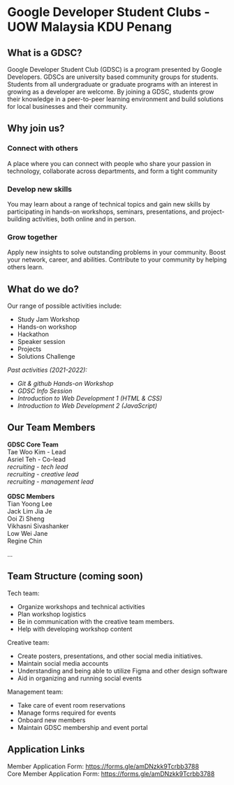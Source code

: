 # Google Developer Student Clubs - UOW Malaysia KDU Penang

## What is a GDSC?

Google Developer Student Club (GDSC) is a program presented by Google Developers. GDSCs are university based community groups for students. Students from all undergraduate or graduate programs with an interest in growing as a developer are welcome. By joining a GDSC, students grow their knowledge in a peer-to-peer learning environment and build solutions for local businesses and their community.

## Why join us?

### Connect with others

A place where you can connect with people who share your passion in technology, collaborate across departments, and form a tight community

### Develop new skills

You may learn about a range of technical topics and gain new skills by participating in hands-on workshops, seminars, presentations, and project-building activities, both online and in person.

### Grow together

Apply new insights to solve outstanding problems in your community. Boost your network, career, and abilities. Contribute to your community by helping others learn.

## What do we do?

Our range of possible activities include:

- Study Jam Workshop
- Hands-on workshop
- Hackathon
- Speaker session
- Projects
- Solutions Challenge

<i>Past activities (2021-2022):

- Git & github Hands-on Workshop
- GDSC Info Session
- Introduction to Web Development 1 (HTML & CSS)
- Introduction to Web Development 2 (JavaScript)
  </i>

## Our Team Members

<strong>GDSC Core Team</strong> <br>
Tae Woo Kim - Lead<br>
Asriel Teh - Co-lead<br>
<i>recruiting - tech lead <br></i>
<i>recruiting - creative lead <br></i>
<i>recruiting - management lead <br></i>
<br>
<strong>GDSC Members</strong> <br>
Tian Yoong Lee <br>
Jack Lim Jia Je <br>
Ooi Zi Sheng <br>
Vikhasni Sivashanker <br>
Low Wei Jane <br>
Regine Chin <br>

...
<br>

## Team Structure (coming soon)

Tech team:

- Organize workshops and technical activities
- Plan workshop logistics
- Be in communication with the creative team members.
- Help with developing workshop content

Creative team:

- Create posters, presentations, and other social media initiatives.
- Maintain social media accounts
- Understanding and being able to utilize Figma and other design software
- Aid in organizing and running social events

Management team:

- Take care of event room reservations
- Manage forms required for events
- Onboard new members
- Maintain GDSC membership and event portal

## Application Links

Member Application Form: https://forms.gle/amDNzkk9Tcrbb3788 <br>
Core Member Application Form: https://forms.gle/amDNzkk9Tcrbb3788
